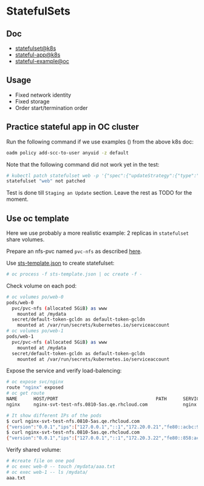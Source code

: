# StatefulSets

## Doc

* [statefulset@k8s](https://kubernetes.io/docs/concepts/workloads/controllers/statefulset/)
* [stateful-app@k8s](https://kubernetes.io/docs/tutorials/stateful-application/basic-stateful-set/)
* [stateful-example@oc](https://github.com/openshift/origin/tree/master/examples/statefulsets)

## Usage

* Fixed network identity
* Fixed storage
* Order start/termination order

## Practice stateful app in OC cluster
Run the following command if we use examples () from the above k8s doc:

```sh
oadm policy add-scc-to-user anyuid -z default
```

Note that the following command did not work yet in the test:

```sh
# kubectl patch statefulset web -p '{"spec":{"updateStrategy":{"type":"RollingUpdate"}}}'
statefulset "web" not patched
```

Test is done till <code>Staging an Update</code> section. Leave the rest as TODO for the moment.

## Use oc template
Here we use probably a more realistic example: 2 replicas in <code>statefulset</code> share volumes.

Prepare an nfs-pvc named <code>pvc-nfs</code> as described [here](storage.md).

Use [sts-template.json](../files/sts-template.json) to create statefulset:

```sh
# oc process -f sts-template.json | oc create -f -
```

Check volume on each pod:

```sh
# oc volumes po/web-0
pods/web-0
  pvc/pvc-nfs (allocated 5GiB) as www
    mounted at /mydata
  secret/default-token-gcldn as default-token-gcldn
    mounted at /var/run/secrets/kubernetes.io/serviceaccount
# oc volumes po/web-1
pods/web-1
  pvc/pvc-nfs (allocated 5GiB) as www
    mounted at /mydata
  secret/default-token-gcldn as default-token-gcldn
    mounted at /var/run/secrets/kubernetes.io/serviceaccount
```

Expose the service and verify load-balencing:

```sh
# oc expose svc/nginx
route "nginx" exposed
# oc get route 
NAME      HOST/PORT                                    PATH      SERVICES   PORT      TERMINATION   WILDCARD
nginx     nginx-svt-test-nfs.0810-5as.qe.rhcloud.com             nginx      web                     None

# It show different IPs of the pods
$ curl nginx-svt-test-nfs.0810-5as.qe.rhcloud.com
{"version":"0.0.1","ips":["127.0.0.1","::1","172.20.0.21","fe80::acbc:9aff:fead:23e"],"now":"2017-08-11T01:47:45.690819416Z"}
$ curl nginx-svt-test-nfs.0810-5as.qe.rhcloud.com
{"version":"0.0.1","ips":["127.0.0.1","::1","172.20.3.22","fe80::858:acff:fe14:316"],"now":"2017-08-11T01:47:48.775137287Z"}
```
Verify shared volume:

```sh
# #create file on one pod
# oc exec web-0 -- touch /mydata/aaa.txt
# oc exec web-1 -- ls /mydata/
aaa.txt
```

